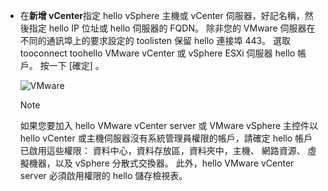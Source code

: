 * 在**新增 vCenter**指定 hello vSphere 主機或 vCenter 伺服器，好記名稱，然後指定 hello IP 位址或 hello 伺服器的 FQDN。 除非您的 VMware 伺服器在不同的通訊埠上的要求設定的 toolisten 保留 hello 連接埠 443。 選取 tooconnect toohello VMware vCenter 或 vSphere ESXi 伺服器 hello 帳戶。 按一下 [確定] 。

    ![VMware](./media/site-recovery-add-vcenter/vmware-server.png)

   > [!NOTE]
   > 如果您要加入 hello VMware vCenter server 或 VMware vSphere 主控件以 hello vCenter 或主機伺服器沒有系統管理員權限的帳戶，請確定 hello 帳戶已啟用這些權限： 資料中心，資料存放區，資料夾中，主機、 網路資源、 虛擬機器，以及 vSphere 分散式交換器。 此外，hello VMware vCenter server 必須啟用權限的 hello 儲存檢視表。
